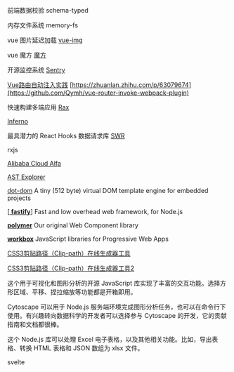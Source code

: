 前端数据校验 schema-typed

内存文件系统 memory-fs

vue 图片延迟加载  [vue-img](https://github.com/ElemeFE/vue-img)

vue 魔方 [魔方](https://github.com/caolinjian/rubik-cube)

开源监控系统 [Sentry](https://sentry.io/welcome/)

[Vue路由自动注入实践](https://zhuanlan.zhihu.com/p/63079674) [https://zhuanlan.zhihu.com/p/63079674](https://github.com/Qymh/vue-router-invoke-webpack-plugin)

快速构建多端应用 [Rax](https://rax.js.org/)

[Inferno](https://infernojs.org/)

最具潜力的 React Hooks 数据请求库 [SWR](https://swr.now.sh/)

rxjs

[Alibaba Cloud Alfa](企业级的微前端解决方案)

[AST Explorer](https://astexplorer.net/)

[ dot-dom](https://github.com/wavesoft/dot-dom)  A tiny (512 byte) virtual DOM template engine for embedded projects

 [**[ fastify](https://github.com/fastify/fastify)**]  Fast and low overhead web framework, for Node.js

**[ polymer](https://github.com/Polymer/polymer)**  Our original Web Component library

**[ workbox](https://github.com/GoogleChrome/workbox)**   JavaScript libraries for Progressive Web Apps

[CSS3剪贴路径（Clip-path）在线生成器工具](http://tools.jb51.net/code/css3path)

[CSS3剪贴路径（Clip-path）在线生成器工具2](https://css-tricks.com/almanac/properties/c/clip-path/)

[Cytoscape.js]: https://js.cytoscape.org/

这个用于可视化和图形分析的开源 JavaScript 库实现了丰富的交互功能。选择方形区域、平移、捏拉缩放等功能都是开箱即用。

Cytoscape 可以用于 Node.js 服务端环境完成图形分析任务，也可以在命令行下使用。有兴趣转向数据科学的开发者可以选择参与 Cytoscape 的开发，它的贡献指南和文档都很棒。



[SheetJS]: https://sheetjs.com/

这个 Node.js 库可以处理 Excel 电子表格，以及其他相关功能。比如，导出表格、转换 HTML 表格和 JSON 数组为 xlsx 文件。




svelte